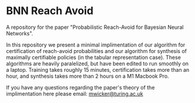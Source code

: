 # BNN Reach Avoid

A repository for the paper "Probabilistic Reach-Avoid for Bayesian Neural Networks".

In this repository we present a minimal implimentation of our algorithm for certification of reach-avoid probabilities and our algorithm for synthesis 
of maximally certifiable policies (in the tabular representation case). These algorithms are heavily paralelized, but have been edited to run smoothly
on a laptop. Training takes roughly 15 minutes, certification takes more than an hour, and synthesis takes more than 2 hours on a M1 Macbook Pro. 

If you have any questions regarding the paper's theory of the implimentation here please email: mwicker@turing.ac.uk
